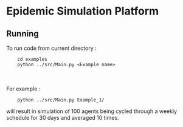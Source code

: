 # Epidemic Simulation Platform

## Running
To run code from current directory :

		cd examples
		python ../src/Main.py <Example name>
<br>
<br>
For example :  

		python ../src/Main.py Example_1/
will result in simulation of 100 agents being cycled through a weekly schedule for 30 days and averaged 10 times.
<br>

